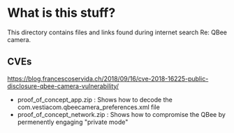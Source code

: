 # What is this stuff?

This directory contains files and links found during internet search Re: QBee camera. 

## CVEs

https://blog.francescoservida.ch/2018/09/16/cve-2018-16225-public-disclosure-qbee-camera-vulnerability/

 * proof_of_concept_app.zip : Shows how to decode the com.vestiacom.qbeecamera_preferences.xml file
 * proof_of_concept_network.zip : Shows how to compromise the QBee by permenently engaging "private mode"